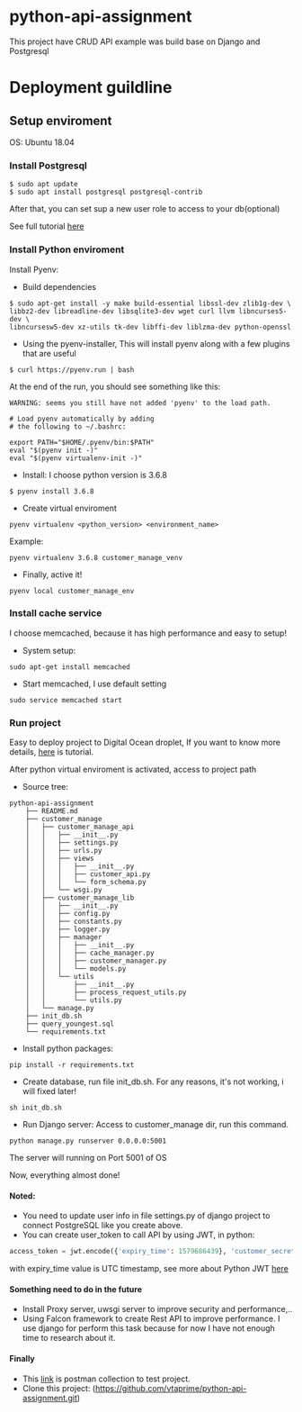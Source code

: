 # python-api-assignment
This project have CRUD API example was build base on Django and Postgresql

# Deployment guildline
## Setup enviroment
OS: Ubuntu 18.04
### Install Postgresql
```shell
$ sudo apt update
$ sudo apt install postgresql postgresql-contrib
```
After that, you can set sup a new user role to access to your db(optional)

See full tutorial [here](https://www.digitalocean.com/community/tutorials/how-to-install-and-use-postgresql-on-ubuntu-18-04)
### Install Python enviroment
Install Pyenv:
- Build dependencies
```shell
$ sudo apt-get install -y make build-essential libssl-dev zlib1g-dev \
libbz2-dev libreadline-dev libsqlite3-dev wget curl llvm libncurses5-dev \
libncursesw5-dev xz-utils tk-dev libffi-dev liblzma-dev python-openssl
```
- Using the pyenv-installer, This will install pyenv along with a few plugins that are useful
```shell
$ curl https://pyenv.run | bash
```
At the end of the run, you should see something like this:
```shell
WARNING: seems you still have not added 'pyenv' to the load path.

# Load pyenv automatically by adding
# the following to ~/.bashrc:

export PATH="$HOME/.pyenv/bin:$PATH"
eval "$(pyenv init -)"
eval "$(pyenv virtualenv-init -)"
```
- Install:
I choose python version is 3.6.8
```shell
$ pyenv install 3.6.8
```
- Create virtual enviroment
```shell
pyenv virtualenv <python_version> <environment_name>
```
Example: 
```shell
pyenv virtualenv 3.6.8 customer_manage_venv
```
- Finally, active it!
```shell
pyenv local customer_manage_env
```

### Install cache service
I choose memcached, because it has high performance and easy to setup!
- System setup:
```shell
sudo apt-get install memcached
```
- Start memcached, I use default setting
```shell
sudo service memcached start
```

### Run project
Easy to deploy project to Digital Ocean droplet, If you want to know more details, [here](https://www.digitalocean.com/docs/droplets/how-to/create/) is tutorial.

After python virtual enviroment is activated, access to project path
- Source tree:
```
python-api-assignment
    ├── README.md
    ├── customer_manage
    │   ├── customer_manage_api
    │   │   ├── __init__.py
    │   │   ├── settings.py
    │   │   ├── urls.py
    │   │   ├── views
    │   │   │   ├── __init__.py
    │   │   │   ├── customer_api.py
    │   │   │   └── form_schema.py
    │   │   └── wsgi.py
    │   ├── customer_manage_lib
    │   │   ├── __init__.py
    │   │   ├── config.py
    │   │   ├── constants.py
    │   │   ├── logger.py
    │   │   ├── manager
    │   │   │   ├── __init__.py
    │   │   │   ├── cache_manager.py
    │   │   │   ├── customer_manager.py
    │   │   │   └── models.py
    │   │   └── utils
    │   │       ├── __init__.py
    │   │       ├── process_request_utils.py
    │   │       └── utils.py
    │   └── manage.py
    ├── init_db.sh
    ├── query_youngest.sql
    └── requirements.txt
```

- Install python packages:
```shell 
pip install -r requirements.txt
```
- Create database, run file init_db.sh. For any reasons, it's not working, i will fixed later!
```shell
sh init_db.sh
```

- Run Django server:
Access to customer_manage dir, run this command.
```shell
python manage.py runserver 0.0.0.0:5001
```
The server will running on Port 5001 of OS

Now, everything almost done!

#### Noted:
- You need to update user info in file settings.py of django project to connect PostgreSQL like you create above.
- You can create user_token to call API by using JWT, in python:
```python
access_token = jwt.encode({'expiry_time': 1579686439}, 'customer_secret', algorithm='HS256')
```
with expiry_time value is UTC timestamp, see more about Python JWT [here](https://pyjwt.readthedocs.io/en/latest/)
#### Something need to do in the future
- Install Proxy server, uwsgi server to improve security and performance,.. 
- Using Falcon framework to create Rest API to improve performance. I use django for perform this task because for now I have not enough time to research about it.

#### Finally
- This [link](https://www.getpostman.com/collections/7bc18ba8475e0dcbf046) is postman collection to test project.
- Clone this project: (https://github.com/vtaprime/python-api-assignment.git)
